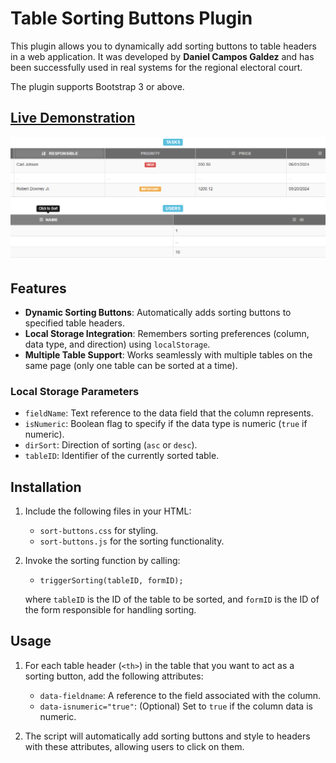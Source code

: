 # Table Sorting Buttons Plugin

This plugin allows you to dynamically add sorting buttons to table headers in a web application. It was developed by **Daniel Campos Galdez** and has been successfully used in real systems for the regional electoral court.

The plugin supports Bootstrap 3 or above.
## [Live Demonstration](link-to-demo)

![Preview](preview.png)

## Features

- **Dynamic Sorting Buttons**: Automatically adds sorting buttons to specified table headers.
- **Local Storage Integration**: Remembers sorting preferences (column, data type, and direction) using `localStorage`.
- **Multiple Table Support**: Works seamlessly with multiple tables on the same page (only one table can be sorted at a time).

### Local Storage Parameters
- `fieldName`: Text reference to the data field that the column represents.
- `isNumeric`: Boolean flag to specify if the data type is numeric (`true` if numeric).
- `dirSort`: Direction of sorting (`asc` or `desc`).
- `tableID`: Identifier of the currently sorted table.

## Installation

1. Include the following files in your HTML:
   - `sort-buttons.css` for styling.
   - `sort-buttons.js` for the sorting functionality.

2. Invoke the sorting function by calling:
   - `triggerSorting(tableID, formID);`
   
   where `tableID` is the ID of the table to be sorted, and `formID` is the ID of the form responsible for handling sorting.

## Usage

1. For each table header (`<th>`) in the table that you want to act as a sorting button, add the following attributes:
   - `data-fieldname`: A reference to the field associated with the column.
   - `data-isnumeric="true"`: (Optional) Set to `true` if the column data is numeric.

2. The script will automatically add sorting buttons and style to headers with these attributes, allowing users to click on them.

